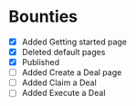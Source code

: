 # Bounties

- [X] Added Getting started page
- [X] Deleted default pages
- [X] Published
- [ ] Added Create a Deal page
- [ ] Added Claim a Deal
- [ ] Added Execute a Deal
